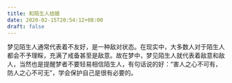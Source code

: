 ```yaml
---
title: 和陌生人结婚
date: 2020-02-15T20:54:12+08:00
draft: false
---
```


梦见陌生人通常代表着不友好，是一种敌对状态。在现实中，大多数人对于陌生人都会不予理睬，充满了戒备甚至是敌意。故在梦中，梦见陌生人就代表着敌意和敌人，当然也是提醒梦者不要轻易相信陌生人，有句话说的好：“害人之心不可有，防人之心不可无”，学会保护自己是很有必要的。